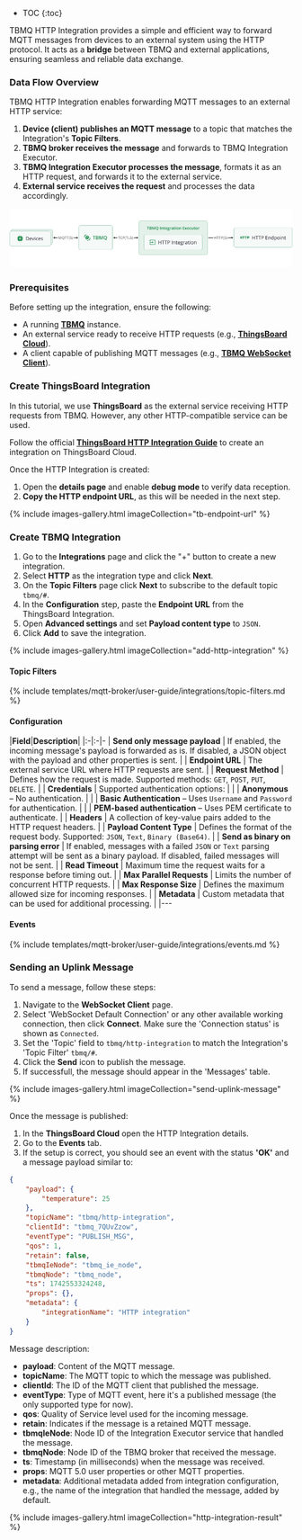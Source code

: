 * TOC
{:toc}

TBMQ HTTP Integration provides a simple and efficient way to forward MQTT messages from devices to an external system using the HTTP protocol. 
It acts as a **bridge** between TBMQ and external applications, ensuring seamless and reliable data exchange. 

### Data Flow Overview

TBMQ HTTP Integration enables forwarding MQTT messages to an external HTTP service:  

1. **Device (client) publishes an MQTT message** to a topic that matches the Integration's **Topic Filters**.  
2. **TBMQ broker receives the message** and forwards to TBMQ Integration Executor.  
3. **TBMQ Integration Executor processes the message**, formats it as an HTTP request, and forwards it to the external service.  
4. **External service receives the request** and processes the data accordingly.  

![image](/images/mqtt-broker/integrations/tbmq-http-integration.png)

### Prerequisites

Before setting up the integration, ensure the following:

- A running **[TBMQ](/docs/mqtt-broker/install/installation-options/)** instance.  
- An external service ready to receive HTTP requests (e.g., **[ThingsBoard Cloud](/docs/paas/getting-started-guides/what-is-thingsboard-cloud/)**).  
- A client capable of publishing MQTT messages (e.g., **[TBMQ WebSocket Client](/docs/mqtt-broker/user-guide/ui/websocket-client/)**).  

### Create ThingsBoard Integration

In this tutorial, we use **ThingsBoard** as the external service receiving HTTP requests from TBMQ. However, any other HTTP-compatible service can be used.

Follow the official **[ThingsBoard HTTP Integration Guide](/docs/paas/user-guide/integrations/http/)** to create an integration on ThingsBoard Cloud.

Once the HTTP Integration is created:

1. Open the **details page** and enable **debug mode** to verify data reception.  
2. **Copy the HTTP endpoint URL**, as this will be needed in the next step.

{% include images-gallery.html imageCollection="tb-endpoint-url" %}

### Create TBMQ Integration

1. Go to the **Integrations** page and click the "+" button to create a new integration.
2. Select **HTTP** as the integration type and click **Next**.
3. On the **Topic Filters** page click **Next** to subscribe to the default topic `tbmq/#`.
4. In the **Configuration** step, paste the **Endpoint URL** from the ThingsBoard Integration.
5. Open **Advanced settings** and set **Payload content type** to `JSON`.
6. Click **Add** to save the integration.

{% include images-gallery.html imageCollection="add-http-integration" %}

#### Topic Filters

{% include templates/mqtt-broker/user-guide/integrations/topic-filters.md %}

#### Configuration

|**Field**|**Description**|
|:-|:-|-
| **Send only message payload** | If enabled, the incoming message's payload is forwarded as is. If disabled, a JSON object with the payload and other properties is sent. |
| **Endpoint URL** | The external service URL where HTTP requests are sent. |
| **Request Method** | Defines how the request is made. Supported methods: `GET`, `POST`, `PUT`, `DELETE`. |
| **Credentials** | Supported authentication options: |
| | **Anonymous** – No authentication. |
| | **Basic Authentication** – Uses `Username` and `Password` for authentication. |
| | **PEM-based authentication** – Uses PEM certificate to authenticate. |
| **Headers** | A collection of key-value pairs added to the HTTP request headers. |
| **Payload Content Type** | Defines the format of the request body. Supported: `JSON`, `Text`, `Binary (Base64)`. |
| **Send as binary on parsing error** | If enabled, messages with a failed `JSON` or `Text` parsing attempt will be sent as a binary payload. If disabled, failed messages will not be sent. |
| **Read Timeout** | Maximum time the request waits for a response before timing out. |
| **Max Parallel Requests** | Limits the number of concurrent HTTP requests. |
| **Max Response Size** | Defines the maximum allowed size for incoming responses. |
| **Metadata** | Custom metadata that can be used for additional processing. |
|---

#### Events

{% include templates/mqtt-broker/user-guide/integrations/events.md %}

### Sending an Uplink Message

To send a message, follow these steps:

1. Navigate to the **WebSocket Client** page.
2. Select 'WebSocket Default Connection' or any other available working connection, then click **Connect**. Make sure the 'Connection status' is shown as `Connected`.
3. Set the 'Topic' field to `tbmq/http-integration` to match the Integration's 'Topic Filter' `tbmq/#`.
4. Click the **Send** icon to publish the message. 
5. If successfull, the message should appear in the 'Messages' table.

{% include images-gallery.html imageCollection="send-uplink-message" %}

Once the message is published:

1. In the **ThingsBoard Cloud** open the HTTP Integration details.
2. Go to the **Events** tab.
3. If the setup is correct, you should see an event with the status **'OK'** and a message payload similar to:

```json
{
    "payload": {
        "temperature": 25
    },
    "topicName": "tbmq/http-integration",
    "clientId": "tbmq_7QUvZzow",
    "eventType": "PUBLISH_MSG",
    "qos": 1,
    "retain": false,
    "tbmqIeNode": "tbmq_ie_node",
    "tbmqNode": "tbmq_node",
    "ts": 1742553324248,
    "props": {},
    "metadata": {
        "integrationName": "HTTP integration"
    }
}
```

Message description:

- **payload**: Content of the MQTT message.
- **topicName**: The MQTT topic to which the message was published.
- **clientId**: The ID of the MQTT client that published the message.
- **eventType**: Type of MQTT event, here it's a published message (the only supported type for now).
- **qos**: Quality of Service level used for the incoming message.
- **retain**: Indicates if the message is a retained MQTT message.
- **tbmqIeNode**: Node ID of the Integration Executor service that handled the message.
- **tbmqNode**: Node ID of the TBMQ broker that received the message.
- **ts**: Timestamp (in milliseconds) when the message was received.
- **props**: MQTT 5.0 user properties or other MQTT properties.
- **metadata**: Additional metadata added from integration configuration, e.g., the name of the integration that handled the message, added by default.

{% include images-gallery.html imageCollection="http-integration-result" %}